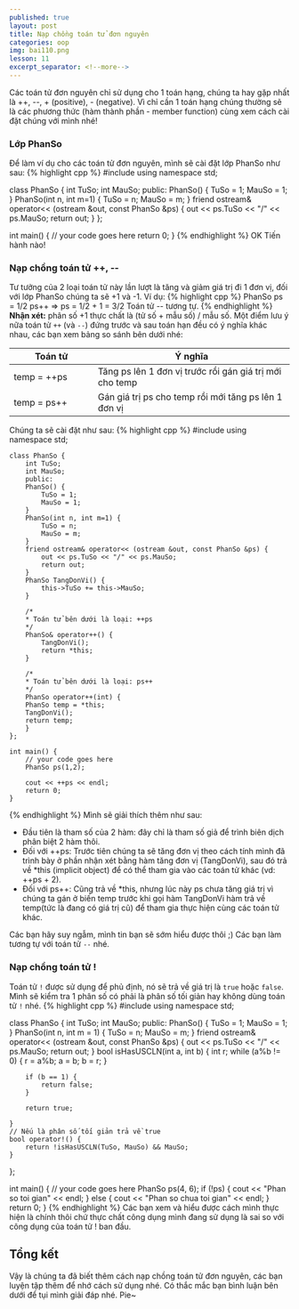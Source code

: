 ```yaml
---
published: true
layout: post
title: Nạp chồng toán tử đơn nguyên
categories: oop
img: bai110.png
lesson: 11
excerpt_separator: <!--more-->
---
```

Các toán tử đơn nguyên chỉ sử dụng cho 1 toán hạng, chúng ta hay gặp nhất là ++, --, + (positive), - (negative). Vì chỉ cần 1 toán hạng chúng thường sẽ là các phương thức (hàm thành phần - member function) cùng xem cách cài đặt chúng với mình nhé!<!--more-->
### Lớp PhanSo
Để làm ví dụ cho các toán tử đơn nguyên, mình sẽ cài đặt lớp PhanSo như sau:
{% highlight cpp %}
#include <iostream>
using namespace std;
 
class PhanSo {
	int TuSo;
	int MauSo;
	public:
	PhanSo() {
		TuSo = 1;
		MauSo = 1;
	}
	PhanSo(int n, int m=1) {
		TuSo = n;
		MauSo = m;
	}
	friend ostream& operator<< (ostream &out, const PhanSo &ps) {
    	out << ps.TuSo << "/" << ps.MauSo;
    	return out;
    }
};
 
int main() {
	// your code goes here
  	return 0;
}
{% endhighlight %}
OK Tiến hành nào!
### Nạp chồng toán tử ++, \--
Tư tưởng của 2 loại toán tử này lần lượt là tăng và giảm giá trị đi 1 đơn vị, đối với lớp PhanSo chúng ta sẽ +1 và -1. Ví dụ:
{% highlight cpp %}
	PhanSo ps = 1/2
  	ps++ => ps = 1/2 + 1 = 3/2
  	Toán tử -- tương tự.
{% endhighlight %}
**Nhận xét:** phân số +1 thực chất là (tử số + mẫu số) / mẫu số. Một điểm lưu ý nữa toán tử ``++`` (và ``--``) đứng trước và sau toán hạn đều có ý nghĩa khác nhau, các bạn xem bảng so sánh bên dưới nhé:
  
<table class="table">
<colgroup>
<col width="30%" />
<col width="70%" />
</colgroup>
<thead>
<tr class="header">
<th>Toán tử</th>
<th>Ý nghĩa</th>
</tr>
</thead>
<tbody>
<tr>
<td markdown="span">temp = ++ps</td>
<td markdown="span">Tăng ps lên 1 đơn vị trước rồi gán giá trị mới cho temp</td>
</tr>
<tr>
<td markdown="span">temp = ps++</td>
<td markdown="span">Gán giá trị ps cho temp rồi mới tăng ps lên 1 đơn vị
</td>
</tr>
</tbody>
</table>

Chúng ta sẽ cài đặt như sau:
{% highlight cpp %}
    #include <iostream>
    using namespace std;
     
    class PhanSo {
    	int TuSo;
    	int MauSo;
    	public:
    	PhanSo() {
    		TuSo = 1;
    		MauSo = 1;
    	}
    	PhanSo(int n, int m=1) {
    		TuSo = n;
    		MauSo = m;
    	}
        friend ostream& operator<< (ostream &out, const PhanSo &ps) {
        	out << ps.TuSo << "/" << ps.MauSo;
        	return out;
        }
        PhanSo TangDonVi() {
        	this->TuSo += this->MauSo;
        }
     
        /*
        * Toán tử bên dưới là loại: ++ps
        */
        PhanSo& operator++() {
        	TangDonVi();
        	return *this;
        }
     
        /*
        * Toán tử bên dưới là loại: ps++
        */
        PhanSo operator++(int) {
        PhanSo temp = *this;
        TangDonVi();
        return temp;
        }
    };
     
    int main() {
    	// your code goes here
    	PhanSo ps(1,2);
     
    	cout << ++ps << endl;
    	return 0;
    }
{% endhighlight %}
Mình sẽ giải thích thêm như sau:
  - Đầu tiên là tham số của 2 hàm: đây chỉ là tham số giả để trình biên dịch phân biệt 2 hàm thôi.
  - Đối với ++ps: Trước tiên chúng ta sẽ tăng đơn vị theo cách tính mình đã trình bày ở phần nhận xét bằng hàm tăng đơn vị (TangDonVi), sau đó trả về *this (implicit object) để có thể tham gia vào các toán tử khác (vd: ++ps + 2).
  - Đối với ps++: Cũng trả về *this, nhưng lúc này ps chưa tăng giá trị vì chúng ta gán ở biến temp trước khi gọi hàm TangDonVi hàm trả về temp(tức là đang có giá trị cũ) để tham gia thực hiện cùng các toán tử khác.

Các bạn hãy suy ngẫm, mình tin bạn sẽ sớm hiểu được thôi ;) Các bạn làm tương tự với toán tử ``--`` nhé.
### Nạp chồng toán tử !
Toán tử ``!`` được sử dụng để phủ định, nó sẽ trả về giá trị là ``true`` hoặc ``false``. Mình sẽ kiểm tra 1 phân số có phải là phân số tối giản hay không dùng toán tử ``!`` nhé.
{% highlight cpp %}
#include <iostream>
using namespace std;

class PhanSo {
	int TuSo;
	int MauSo;
public:
	PhanSo() {
		TuSo = 1;
		MauSo = 1;
	}
	PhanSo(int n, int m = 1) {
		TuSo = n;
		MauSo = m;
	}
	friend ostream& operator<< (ostream &out, const PhanSo &ps) {
		out << ps.TuSo << "/" << ps.MauSo;
		return out;
	}
	bool isHasUSCLN(int a, int b) {
		int r;
		while (a%b != 0)
		{
			r = a%b;
			a = b;
			b = r;
		}

		if (b == 1) {
			return false;
		}

		return true;

	}
	// Nếu là phân số tối giản trả về true
	bool operator!() {
		return !isHasUSCLN(TuSo, MauSo) && MauSo;
	}
};

int main() {
	// your code goes here
	PhanSo ps(4, 6);
	if (!ps) {
		cout << "Phan so toi gian" << endl;
	}
	else {
		cout << "Phan so chua toi gian" << endl;
	}
	return 0;
}
{% endhighlight %}
Các bạn xem và hiểu được cách mình thực hiện là chính thôi chứ thực chất công dụng mình đang sử dụng là sai so với công dụng của toán tử ! ban đầu.
## Tổng kết
Vậy là chúng ta đã biết thêm cách nạp chồng toán tử đơn nguyên, các bạn luyện tập thêm để nhớ cách sử dụng nhé. Có thắc mắc bạn bình luận bên dưới để tụi mình giải đáp nhé. Pie~

